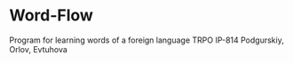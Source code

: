 # Word-Flow
Program for learning words of a foreign language
TRPO 
IP-814
Podgurskiy, Orlov, Evtuhova
